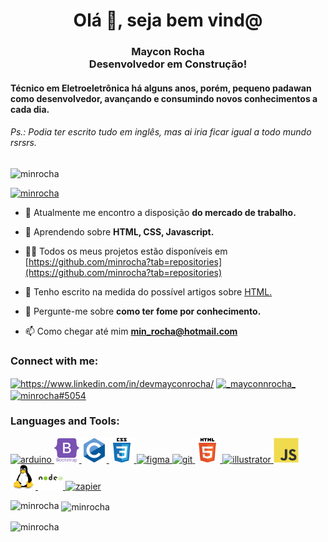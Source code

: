 <h1 align="center">Olá 👋, seja bem vind@</h1>
<h3 align="center">Maycon Rocha <br> Desenvolvedor em Construção!</h3>
<h4 aling="center">Técnico em Eletroeletrônica há alguns anos, porém, pequeno padawan como desenvolvedor, avançando e consumindo novos conhecimentos a cada dia. </h4>

<h6 aling="center">Ps.: Podia ter escrito tudo em inglês, mas ai iria ficar igual a todo mundo rsrsrs.</h6>

<p align="left"> <img src="https://komarev.com/ghpvc/?username=minrocha&label=Profile%20views&color=0e75b6&style=flat" alt="minrocha" /> </p>

<p align="left"> <a href="https://github.com/ryo-ma/github-profile-trophy"><img src="https://github-profile-trophy.vercel.app/?username=minrocha" alt="minrocha" /></a> </p>

- 🔭 Atualmente me encontro a disposição **do mercado de trabalho.**

- 🌱 Aprendendo sobre **HTML, CSS, Javascript.**

- 👨‍💻 Todos os meus projetos estão disponíveis em [https://github.com/minrocha?tab=repositories](https://github.com/minrocha?tab=repositories)

- 📝 Tenho escrito na medida do possível artigos sobre [HTML.](HTML.)

- 💬 Pergunte-me sobre **como ter fome por conhecimento.**

- 📫 Como chegar até mim **min_rocha@hotmail.com**

<h3 align="left">Connect with me:</h3>
<p align="left">
<a href="https://linkedin.com/in/https://www.linkedin.com/in/devmayconrocha/" target="blank"><img align="center" src="https://raw.githubusercontent.com/rahuldkjain/github-profile-readme-generator/master/src/images/icons/Social/linked-in-alt.svg" alt="https://www.linkedin.com/in/devmayconrocha/" height="30" width="40" /></a>
<a href="https://instagram.com/_mayconnrocha_" target="blank"><img align="center" src="https://raw.githubusercontent.com/rahuldkjain/github-profile-readme-generator/master/src/images/icons/Social/instagram.svg" alt="_mayconnrocha_" height="30" width="40" /></a>
<a href="https://discord.gg/minrocha#5054" target="blank"><img align="center" src="https://raw.githubusercontent.com/rahuldkjain/github-profile-readme-generator/master/src/images/icons/Social/discord.svg" alt="minrocha#5054" height="30" width="40" /></a>
</p>

<h3 align="left">Languages and Tools:</h3>
<p align="left"> <a href="https://www.arduino.cc/" target="_blank" rel="noreferrer"> <img src="https://cdn.worldvectorlogo.com/logos/arduino-1.svg" alt="arduino" width="40" height="40"/> </a> <a href="https://getbootstrap.com" target="_blank" rel="noreferrer"> <img src="https://raw.githubusercontent.com/devicons/devicon/master/icons/bootstrap/bootstrap-plain-wordmark.svg" alt="bootstrap" width="40" height="40"/> </a> <a href="https://www.cprogramming.com/" target="_blank" rel="noreferrer"> <img src="https://raw.githubusercontent.com/devicons/devicon/master/icons/c/c-original.svg" alt="c" width="40" height="40"/> </a> <a href="https://www.w3schools.com/css/" target="_blank" rel="noreferrer"> <img src="https://raw.githubusercontent.com/devicons/devicon/master/icons/css3/css3-original-wordmark.svg" alt="css3" width="40" height="40"/> </a> <a href="https://www.figma.com/" target="_blank" rel="noreferrer"> <img src="https://www.vectorlogo.zone/logos/figma/figma-icon.svg" alt="figma" width="40" height="40"/> </a> <a href="https://git-scm.com/" target="_blank" rel="noreferrer"> <img src="https://www.vectorlogo.zone/logos/git-scm/git-scm-icon.svg" alt="git" width="40" height="40"/> </a> <a href="https://www.w3.org/html/" target="_blank" rel="noreferrer"> <img src="https://raw.githubusercontent.com/devicons/devicon/master/icons/html5/html5-original-wordmark.svg" alt="html5" width="40" height="40"/> </a> <a href="https://www.adobe.com/in/products/illustrator.html" target="_blank" rel="noreferrer"> <img src="https://www.vectorlogo.zone/logos/adobe_illustrator/adobe_illustrator-icon.svg" alt="illustrator" width="40" height="40"/> </a> <a href="https://developer.mozilla.org/en-US/docs/Web/JavaScript" target="_blank" rel="noreferrer"> <img src="https://raw.githubusercontent.com/devicons/devicon/master/icons/javascript/javascript-original.svg" alt="javascript" width="40" height="40"/> </a> <a href="https://www.linux.org/" target="_blank" rel="noreferrer"> <img src="https://raw.githubusercontent.com/devicons/devicon/master/icons/linux/linux-original.svg" alt="linux" width="40" height="40"/> </a> <a href="https://nodejs.org" target="_blank" rel="noreferrer"> <img src="https://raw.githubusercontent.com/devicons/devicon/master/icons/nodejs/nodejs-original-wordmark.svg" alt="nodejs" width="40" height="40"/> </a> <a href="https://zapier.com" target="_blank" rel="noreferrer"> <img src="https://www.vectorlogo.zone/logos/zapier/zapier-icon.svg" alt="zapier" width="40" height="40"/> </a> </p>

<p><img align="left" src="https://github-readme-stats.vercel.app/api/top-langs?username=minrocha&show_icons=true&locale=en&layout=compact" alt="minrocha" /></p>

<p>&nbsp;<img align="center" src="https://github-readme-stats.vercel.app/api?username=minrocha&show_icons=true&locale=en" alt="minrocha" /></p>

<p><img align="center" src="https://github-readme-streak-stats.herokuapp.com/?user=minrocha&" alt="minrocha" /></p>


<!---
minrocha/minrocha is a ✨ special ✨ repository because its `README.md` (this file) appears on your GitHub profile.
You can click the Preview link to take a look at your changes.
--->
